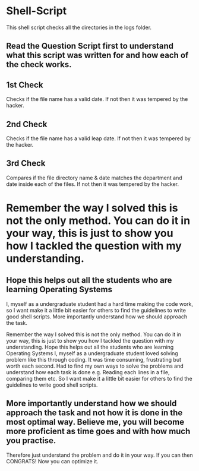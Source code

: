 # Shell-Script
This shell script checks all the directories in the logs folder.

## Read the Question Script first to understand what this script was written for and how each of the check works.

## 1st Check
Checks if the file name has a valid date. If not then it was tempered by the hacker.

## 2nd Check
Checks if the file name has a valid leap date. If not then it was tempered by the hacker.

## 3rd Check
Compares if the file directory name & date matches the department and date inside each of the files. If not then it was tempered by the hacker.

# Remember the way I solved this is not the only method. You can do it in your way, this is just to show you how I tackled the question with my understanding.

## Hope this helps out all the students who are learning Operating Systems
I, myself as a undergraduate student had a hard time making the code work, so I want make it a little bit easier for others to find the guidelines to write good shell scripts. More importantly understand how we should approach the task.

Remember the way I solved this is not the only method. You can do it in your way, this is just to show you how I tackled the question with my understanding.
Hope this helps out all the students who are learning Operating Systems
I, myself as a undergraduate student loved solving problem like this through coding. It was time consuming, frustrating but worth each second. Had to find my own ways to solve the problems and understand how each task is done e.g. Reading each lines in a file, comparing them etc. So I want make it a little bit easier for others to find the guidelines to write good shell scripts.

## More importantly understand how we should approach the task and not how it is done in the most optimal way. Believe me, you will become more proficient as time goes and with how much you practise.
Therefore just understand the problem and do it in your way. If you can then CONGRATS! Now you can optimize it.
